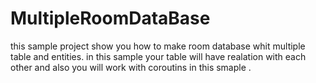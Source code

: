 # MultipleRoomDataBase
this sample project show you  how to make room database whit multiple table and entities.
in this sample your table will have realation with each other 
and also you will work with coroutins in this smaple .
